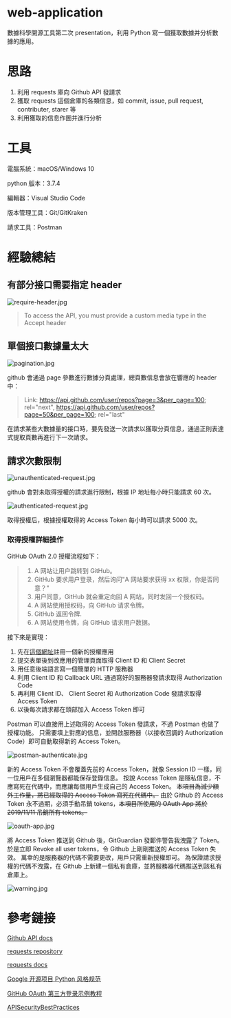# web-application

數據科學開源工具第二次 presentation，利用 Python 寫一個獲取數據并分析數據的應用。

# 思路

1. 利用 requests 庫向 Github API 發請求
2. 獲取 requests 這個倉庫的各類信息，如 commit, issue, pull request, contributer, starer 等
3. 利用獲取的信息作圖并進行分析

# 工具

電腦系統：macOS/Windows 10

python 版本：3.7.4

編輯器：Visual Studio Code

版本管理工具：Git/GitKraken

請求工具：Postman

# 經驗總結

## 有部分接口需要指定 header

![require-header.jpg](material/require-header.jpg)

> To access the API, you must provide a custom media type in the Accept header

## 單個接口數據量太大

![pagination.jpg](material/pagination.jpg)

github 會通過 page 參數進行數據分頁處理，總頁數信息會放在響應的 header 中：

> Link: <https://api.github.com/user/repos?page=3&per_page=100>; rel="next",
>   <https://api.github.com/user/repos?page=50&per_page=100>; rel="last"

在請求某些大數據量的接口時，要先發送一次請求以獲取分頁信息，通過正則表達式提取頁數再進行下一次請求。

## 請求次數限制

![unauthenticated-request.jpg](material/unauthenticated-request.jpg)

github 會對未取得授權的請求進行限制，根據 IP 地址每小時只能請求 60 次。

![authenticated-request.jpg](material/authenticated-request.jpg)

取得授權后，根據授權取得的 Access Token 每小時可以請求 5000 次。

### 取得授權詳細操作

GitHub OAuth 2.0 授權流程如下：

> 1. A 网站让用户跳转到 GitHub。
> 2. GitHub 要求用户登录，然后询问"A 网站要求获得 xx 权限，你是否同意？"
> 3. 用户同意，GitHub 就会重定向回 A 网站，同时发回一个授权码。
> 4. A 网站使用授权码，向 GitHub 请求令牌。
> 5. GitHub 返回令牌.
> 6. A 网站使用令牌，向 GitHub 请求用户数据。

接下來是實現：

1. 先在[這個網址](https://github.com/settings/applications/new)註冊一個新的授權應用
2. 提交表單後到改應用的管理頁面取得 Client ID 和 Client Secret
3. 用任意後端語言寫一個簡單的 HTTP 服務器
4. 利用 Client ID 和 Callback URL 通過寫好的服務器發請求取得 Authorization Code
5. 再利用 Client ID、 Client Secret 和 Authorization Code 發請求取得 Access Token
6. 以後每次請求都在頭部加入 Access Token 即可

Postman 可以直接用上述取得的 Access Token 發請求，不過 Postman 也做了授權功能。
只需要填上對應的信息，並開啟服務器（以接收回調的 Authorization Code）即可自動取得新的 Access Token。

![postman-authenticate.jpg](material/postman-authenticate.jpg)

新的 Access Token 不會覆蓋先前的 Access Token，就像 Session ID 一樣，同一位用戶在多個瀏覽器都能保存登錄信息。
按說 Access Token 是隱私信息，不應寫死在代碼中，而應讓每個用戶生成自己的 Access Token。
~~本項目為減少額外工作量，將已經取得的 Access Token 寫死在代碼中。~~
由於 Github 的 Access Token 永不過期，必須手動吊銷 tokens，~~本項目所使用的 OAuth App 將於 2019/11/11 吊銷所有 tokens。~~

![oauth-app.jpg](material/oauth-app.jpg)

將 Access Token 推送到 Github 後，GitGuardian 發郵件警告我洩露了 Token。
於是立即 Revoke all user tokens，令 Github 上剛剛推送的 Access Token 失效。
萬幸的是服務器的代碼不需要更改，用戶只需重新授權即可。
為保證請求授權的代碼不洩露，在 Github 上新建一個私有倉庫，並將服務器代碼推送到該私有倉庫上。

![warning.jpg](material/warning.jpg)


# 參考鏈接

[Github API docs](https://developer.github.com/v3/)

[requests repository](https://github.com/psf/requests)

[requests docs](https://requests.readthedocs.io)

[Google 开源项目 Python 风格规范](https://zh-google-styleguide.readthedocs.io/en/latest/google-python-styleguide/python_style_rules)

[GitHub OAuth 第三方登录示例教程](http://www.ruanyifeng.com/blog/2019/04/github-oauth.html)

[APISecurityBestPractices](https://github.com/GitGuardian/APISecurityBestPractices)